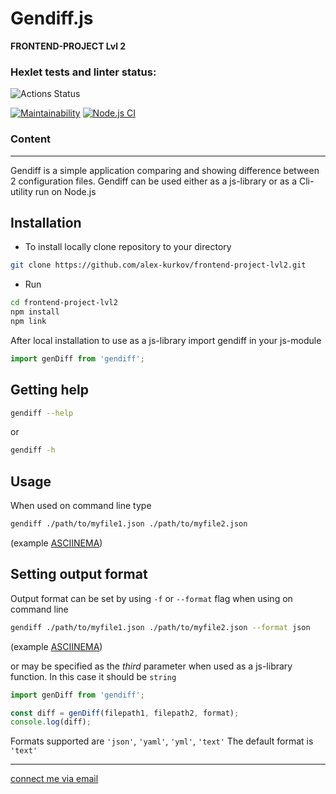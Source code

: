 # **Gendiff.js**
**FRONTEND-PROJECT Lvl 2**

### Hexlet tests and linter status:
![Actions Status](/workflows/hexlet-check/badge.svg)

[![Maintainability](https://api.codeclimate.com/v1/badges/85854609ef666849c490/maintainability)](https://codeclimate.com/github/alex-kurkov/frontend-project-lvl1/maintainability)
[![Node.js CI](https://github.com/alex-kurkov/frontend-project-lvl1/workflows/Node.js%20CI/badge.svg)](https://github.com/alex-kurkov/frontend-project-lvl1/actions)



### **Content**
---------------------

Gendiff is a simple application comparing and showing difference between 2 configuration files. 
Gendiff can be used either as a js-library or as a Cli-utility run on Node.js

## Installation
- To install locally clone repository to your directory
```bash
git clone https://github.com/alex-kurkov/frontend-project-lvl2.git
```
- Run 
```bash
cd frontend-project-lvl2
npm install
npm link
```

After local installation to use as a js-library import gendiff in your js-module
```js
import genDiff from 'gendiff';
```

## Getting help
```bash
gendiff --help
```
or
```bash
gendiff -h
```
## Usage
When used on command line type
```bash
gendiff ./path/to/myfile1.json ./path/to/myfile2.json
```
(example [ASCIINEMA](https://asciinema.org/a/Ppb8qI7HEP8oHJkmmGSSdUgO1))

## Setting output format
Output format can be set by using `-f` or `--format` flag when using on command line
```bash
gendiff ./path/to/myfile1.json ./path/to/myfile2.json --format json
```
(example [ASCIINEMA](https://asciinema.org/a/mBU32SwyvMaYdptjJ12lrL99Q))

or may be specified as the *third* parameter when used as a js-library function. In this case it should be `string`
```js
import genDiff from 'gendiff';

const diff = genDiff(filepath1, filepath2, format);
console.log(diff);
```

Formats supported are `'json'`, `'yaml'`, `'yml'`, `'text'`
The default format is `'text'`

 
--------
[connect me via email](mailto:alexkourkov@yandex.ru "Email")
